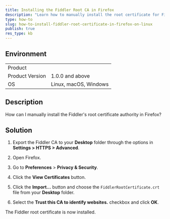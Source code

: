 ```yaml
---
title: Installing the Fiddler Root CA in Firefox
description: "Learn how to manually install the root certificate for Fiddler Everywhere  in Firefox."
type: how-to
slug: how-to-install-fiddler-root-certificate-in-firefox-on-linux
publish: true
res_type: kb
---
```



## Environment

|   |   |
|---|---|
| Product   |
| Product Version | 1.0.0 and above  |
| OS | Linux, macOS, Windows |

## Description

How can I manually install the Fiddler's root certificate authority in Firefox?

## Solution

1. Export the Fiddler CA to your **Desktop** folder through the options in **Settings > HTTPS > Advanced**.

1. Open Firefox.

1. Go to **Preferences** > **Privacy & Security**.

1. Click the **View Certificates** button.

1. Click the **Import...** button and choose the `FiddlerRootCertificate.crt` file from your **Desktop** folder.

1. Select the **Trust this CA to identify websites.** checkbox and click **OK**.

The Fiddler root certificate is now installed.
